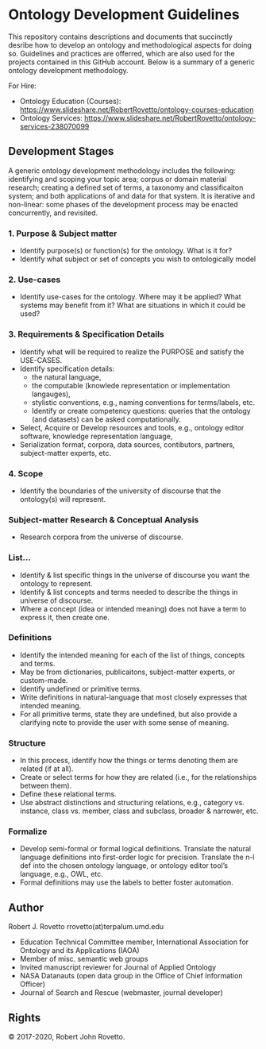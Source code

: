 # Ontology Development Guidelines
This repository contains descriptions and documents that succinctly desribe how to develop an ontology and methodological aspects for doing so. Guidelines and practices are offerred, which are also used for the projects contained in this GitHub account. Below is a summary of a generic ontology development methodology.

For Hire:
- Ontology Education (Courses): https://www.slideshare.net/RobertRovetto/ontology-courses-education
- Ontology Services: https://www.slideshare.net/RobertRovetto/ontology-services-238070099

## Development Stages
A generic ontology development methodology includes the following: identifying and scoping your topic area; corpus or domain material research; creating a defined set of terms, a taxonomy and classificaiton system; and both applications of and data for that system. It is iterative and non-linear: some phases of the development process may be enacted concurrently, and revisited.

### 1. Purpose & Subject matter 
- Identify purpose(s) or function(s) for the ontology. What is it for?
- Identify what subject or set of concepts you wish to ontologically model

### 2. Use-cases
- Identify use-cases for the ontology. Where may it be applied? What systems may benefit from it? What are situations in which it could be used?

### 3. Requirements & Specification Details
- Identify what will be required to realize the PURPOSE and satisfy the USE-CASES. 
- Identify specification details: 
	- the natural language, 
	- the computable (knowlede representation or implementation langauges), 
	- stylistic conventions, e.g., naming conventions for terms/labels, etc.  
	- Identify or create competency questions: queries that the ontology (and datasets) can be asked computationally.
- Select, Acquire or Develop resources and tools, e.g., ontology editor software, knowledge representation language, 
- Serialization format, corpora, data sources, contibutors, partners, subject-matter experts, etc.

### 4. Scope
- Identify the boundaries of the university of discourse  that the ontology(s) will represent.

### Subject-matter Research & Conceptual Analysis
- Research corpora from the universe of discourse.

### List...
- Identify & list specific things in the universe of discourse you want the ontology to represent.
- Identify & list concepts and terms needed to describe the things in universe of discourse. 
- Where a concept (idea or intended meaning) does not have a term to express it, then create one.

### Definitions
- Identify the intended meaning for each of the list of things, concepts and terms.
- May be from dictionaries, publicaitons, subject-matter experts, or custom-made. 
- Identify undefined or primitive terms. 
- Write definitions in natural-language that most closely expresses that intended meaning.
- For all primitive terms, state they are undefined, but also provide a clarifying note to provide the user with some sense of meaning. 

### Structure
- In this process, identify how the things or terms denoting them are related (if at all).
 - Create or select terms for how they are related (i.e., for the relationships between them).
 - Define these relational terms.
 - Use abstract distinctions and structuring relations, e.g., category vs. instance, class vs. member, class and subclass, broader & narrower, etc. 

### Formalize
- Develop semi-formal or formal logical definitions. Translate the natural language definitions into first-order logic for precision. Translate the n-l def into the chosen ontology language, or ontology editor tool’s language, e.g., OWL, etc.
- Formal definitions may use the labels to better foster automation.

## Author
Robert J. Rovetto
rrovetto(at)terpalum.umd.edu
* Education Technical Committee member, International Association for Ontology and its Applications (IAOA)
* Member of misc. semantic web groups
* Invited manuscript reviewer for Journal of Applied Ontology
* NASA Datanauts (open data group in the Office of Chief Information Officer)
* Journal of Search and Rescue (webmaster, journal developer)

## Rights
© 2017-2020, Robert John Rovetto.
